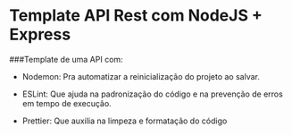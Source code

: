 # Template API Rest com NodeJS + Express

###Template de uma API com:

- Nodemon: Pra automatizar a reinicialização do projeto ao salvar.

- ESLint: Que ajuda na padronização do código e na prevenção de erros 
          em tempo de execução.
          
- Prettier: Que auxilia na limpeza e formatação do código
